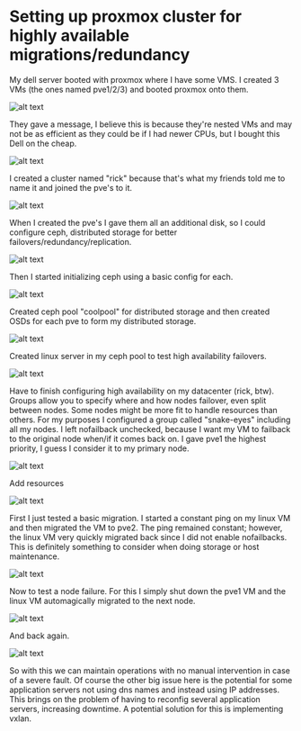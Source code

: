 # Setting up proxmox cluster for highly available migrations/redundancy

My dell server booted with proxmox where I have some VMS. I created 3 VMs (the ones named pve1/2/3) and booted proxmox onto them.

![alt text](images/myserver.png)

They gave a message, I believe this is because they're nested VMs and may not be as efficient as they could be if I had newer CPUs, but I bought this Dell on the cheap.

![alt text](images/scarymessage.png)

I created a cluster named "rick" because that's what my friends told me to name it and joined the pve's to it. 

![alt text](images/rick.png)

When I created the pve's I gave them all an additional disk, so I could configure ceph, distributed storage for better failovers/redundancy/replication.

![alt text](images/pveconfig.png)

Then I started initializing ceph using a basic config for each. 

![alt text](images/cephconfig.png)

Created ceph pool "coolpool" for distributed storage and then created OSDs for each pve to form my distributed storage. 

![alt text](images/osds.png)

Created linux server in my ceph pool to test high availability failovers. 

![alt text](images/linux.png)

Have to finish configuring high availability on my datacenter (rick, btw). Groups allow you to specify where and how nodes failover, even split between nodes. Some nodes might be more fit to handle resources than others. For my purposes I configured a group called "snake-eyes" including all my nodes. I left nofailback unchecked, because I want my VM to failback to the original node when/if it comes back on. I gave pve1 the highest priority, I guess I consider it to my primary node.  

![alt text](images/snake-eyes.png)

Add resources

![alt text](images/resources.png)

First I just tested a basic migration. I started a constant ping on my linux VM and then migrated the VM to pve2. The ping remained constant; however, the linux VM very quickly migrated back since I did not enable nofailbacks. This is definitely something to consider when doing storage or host maintenance.

![alt text](images/migrate.png)

Now to test a node failure. For this I simply shut down the pve1 VM and the linux VM automagically migrated to the next node. 

![alt text](images/disaster.png)

And back again. 

![alt text](images/weback.png)

So with this we can maintain operations with no manual intervention in case of a severe fault. Of course the other big issue here is the potential for some application servers not using dns names and instead using IP addresses. This brings on the problem of having to reconfig several application servers, increasing downtime. A potential solution for this is implementing vxlan. 
